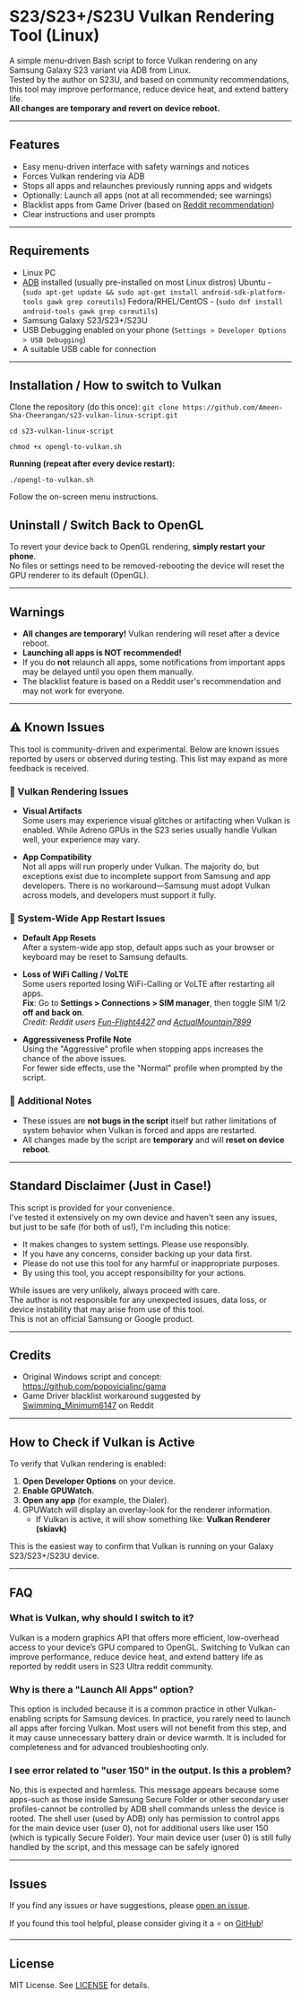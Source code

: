 # S23/S23+/S23U Vulkan Rendering Tool (Linux)

A simple menu-driven Bash script to force Vulkan rendering on any Samsung Galaxy S23 variant via ADB from Linux.  
Tested by the author on S23U, and based on community recommendations, this tool may improve performance, reduce device heat, and extend battery life.  
**All changes are temporary and revert on device reboot.**

---

## Features

- Easy menu-driven interface with safety warnings and notices
- Forces Vulkan rendering via ADB
- Stops all apps and relaunches previously running apps and widgets
- Optionally: Launch all apps (not at all recommended; see warnings)
- Blacklist apps from Game Driver (based on [Reddit recommendation](https://www.reddit.com/r/GalaxyS23Ultra/comments/1kgnzru/comment/mr0qdd4/))
- Clear instructions and user prompts

---

## Requirements

- Linux PC
- [ADB](https://developer.android.com/tools/adb) installed (usually pre-installed on most Linux distros)
      Ubuntu - (`sudo apt-get update && sudo apt-get install android-sdk-platform-tools gawk grep coreutils`)
      Fedora/RHEL/CentOS - (`sudo dnf install android-tools gawk grep coreutils`)
- Samsung Galaxy S23/S23+/S23U
- USB Debugging enabled on your phone (`Settings > Developer Options > USB Debugging`)
- A suitable USB cable for connection

---

## Installation / How to switch to Vulkan
Clone the repository (do this once):
`git clone https://github.com/Ameen-Sha-Cheerangan/s23-vulkan-linux-script.git`

`cd s23-vulkan-linux-script`

`chmod +x opengl-to-vulkan.sh`

**Running (repeat after every device restart):**

`./opengl-to-vulkan.sh`

Follow the on-screen menu instructions.


## Uninstall / Switch Back to OpenGL

To revert your device back to OpenGL rendering, **simply restart your phone**.  
No files or settings need to be removed-rebooting the device will reset the GPU renderer to its default (OpenGL).


---

## Warnings

- **All changes are temporary!** Vulkan rendering will reset after a device reboot.
- **Launching all apps is NOT recommended!**  
- If you do **not** relaunch all apps, some notifications from important apps may be delayed until you open them manually.
- The blacklist feature is based on a Reddit user's recommendation and may not work for everyone.

---

## ⚠️ Known Issues

This tool is community-driven and experimental. Below are known issues reported by users or observed during testing. This list may expand as more feedback is received.


### 🔸 Vulkan Rendering Issues

- **Visual Artifacts**  
  Some users may experience visual glitches or artifacting when Vulkan is enabled. While Adreno GPUs in the S23 series usually handle Vulkan well, your experience may vary.

- **App Compatibility**  
  Not all apps will run properly under Vulkan. The majority do, but exceptions exist due to incomplete support from Samsung and app developers. There is no workaround—Samsung must adopt Vulkan across models, and developers must support it fully.

### 🔸 System-Wide App Restart Issues

- **Default App Resets**  
  After a system-wide app stop, default apps such as your browser or keyboard may be reset to Samsung defaults.

- **Loss of WiFi Calling / VoLTE**  
  Some users reported losing WiFi-Calling or VoLTE after restarting all apps.  
  **Fix**: Go to **Settings > Connections > SIM manager**, then toggle SIM 1/2 **off and back on**.  
  *Credit: Reddit users [Fun-Flight4427](https://www.reddit.com/user/Fun-Flight4427) and [ActualMountain7899](https://www.reddit.com/user/ActualMountain7899)*

- **Aggressiveness Profile Note**  
  Using the "Aggressive" profile when stopping apps increases the chance of the above issues.  
  For fewer side effects, use the "Normal" profile when prompted by the script.

### 🔸 Additional Notes

- These issues are **not bugs in the script** itself but rather limitations of system behavior when Vulkan is forced and apps are restarted.
- All changes made by the script are **temporary** and will **reset on device reboot**.


---
## Standard Disclaimer (Just in Case!)

This script is provided for your convenience.  
I've tested it extensively on my own device and haven't seen any issues,  
but just to be safe (for both of us!), I'm including this notice:

- It makes changes to system settings. Please use responsibly.
- If you have any concerns, consider backing up your data first.
- Please do not use this tool for any harmful or inappropriate purposes.
- By using this tool, you accept responsibility for your actions.

While issues are very unlikely, always proceed with care.  
The author is not responsible for any unexpected issues, data loss, or device instability that may arise from use of this tool.  
This is not an official Samsung or Google product.

---

## Credits

- Original Windows script and concept: https://github.com/popovicialinc/gama
- Game Driver blacklist workaround suggested by [Swimming_Minimum6147](https://www.reddit.com/r/GalaxyS23Ultra/comments/1kgnzru/comment/mr0qdd4/) on Reddit
---

## How to Check if Vulkan is Active

To verify that Vulkan rendering is enabled:

1. **Open Developer Options** on your device.
2. **Enable GPUWatch.**
3. **Open any app** (for example, the Dialer).
4. GPUWatch will display an overlay-look for the renderer information.
   - If Vulkan is active, it will show something like: **Vulkan Renderer (skiavk)**

This is the easiest way to confirm that Vulkan is running on your Galaxy S23/S23+/S23U device.

---
## FAQ

### What is Vulkan, why should I switch to it?

Vulkan is a modern graphics API that offers more efficient, low-overhead access to your device’s GPU compared to OpenGL. Switching to Vulkan can improve performance, reduce device heat, and extend battery life as reported by reddit users in S23 Ultra reddit community.

### Why is there a "Launch All Apps" option?

This option is included because it is a common practice in other Vulkan-enabling scripts for Samsung devices. In practice, you rarely need to launch all apps after forcing Vulkan. Most users will not benefit from this step, and it may cause unnecessary battery drain or device warmth. It is included for completeness and for advanced troubleshooting only.

### I see error related to "user 150" in the output. Is this a problem?

No, this is expected and harmless. This message appears because some apps-such as those inside Samsung Secure Folder or other secondary user profiles-cannot be controlled by ADB shell commands unless the device is rooted. The shell user (used by ADB) only has permission to control apps for the main device user (user 0), not for additional users like user 150 (which is typically Secure Folder). Your main device user (user 0) is still fully handled by the script, and this message can be safely ignored

---
## Issues

If you find any issues or have suggestions, please [open an issue](https://github.com/Ameen-Sha-Cheerangan/s23-vulkan-linux-script/issues).

If you found this tool helpful, please consider giving it a ⭐ on [GitHub](https://github.com/Ameen-Sha-Cheerangan/s23-vulkan-linux-script)!


---
## License

MIT License. See [LICENSE](LICENSE) for details.
